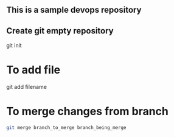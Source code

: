 ## This is a sample devops repository
## Create git empty repository
git init 
# To add file
git add filename

# To merge changes from branch
```bash
git merge branch_to_merge branch_being_merge
```
